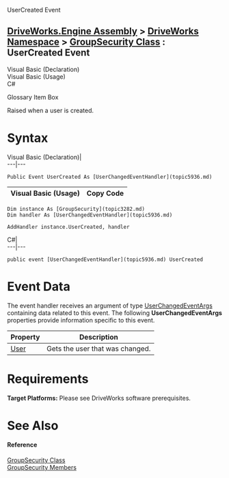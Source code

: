 UserCreated Event   
  
[DriveWorks.Engine Assembly](topic2156.md) > [DriveWorks Namespace](topic2159.md) > [GroupSecurity Class](topic3282.md) : UserCreated Event  
---  
  
Visual Basic (Declaration)    
Visual Basic (Usage)    
C# 

Glossary Item Box

Raised when a user is created. 

# Syntax

Visual Basic (Declaration)|   
---|---  
      
    
    Public Event UserCreated As [UserChangedEventHandler](topic5936.md)  
  
Visual Basic (Usage)| Copy Code  
---|---  
      
    
    Dim instance As [GroupSecurity](topic3282.md)
    Dim handler As [UserChangedEventHandler](topic5936.md)
     
    AddHandler instance.UserCreated, handler  
  
C#|   
---|---  
      
    
    public event [UserChangedEventHandler](topic5936.md) UserCreated  
  
# Event Data

The event handler receives an argument of type [UserChangedEventArgs](topic5800.md) containing data related to this event. The following **UserChangedEventArgs** properties provide information specific to this event.

Property| Description  
---|---  
[User](topic5808.md)| Gets the user that was changed.   
  
# Requirements

**Target Platforms:** Please see DriveWorks software prerequisites.

# See Also

#### Reference

[GroupSecurity Class](topic3282.md)   
[GroupSecurity Members](topic3283.md)


